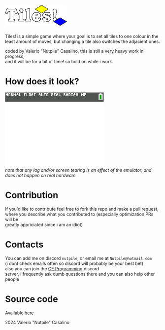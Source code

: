 ![image](./src/gfx/logo.png)
==========
Tiles! is a simple game where your goal is to set all tiles to one colour in the
least amount of moves, but changing a tile also switches the adjacient ones.

coded by Valerio "Nutpile" Casalino, this is still a very heavy work in progress,  
and it will be for a bit of time! so hold on while i work.

# How does it look?
![gameplay_image](./gameplay.gif)\
*note that any lag and/or screen tearing is an effect of the emulator, and does not happen on real hardware*

# Contribution
If you'd like to contribute feel free to fork this repo and make a pull request,  
where you describe what you contributed to (especially optimization PRs will be  
greatly appriciated since i am an idiot)

# Contacts
You can add me on discord `nutpile`, or email me at `Nutpile@hotmail.com`  
(i dont check emails often so discord will probably be your best bet)  
also you can join the [CE Programming](https://discord.gg/BfKYJa4BVv) discord  
server, i frequently ask dumb questions there and you can also help other people

# Source code
Available [here](https://github.com/Nutpile/Tiles/blob/5b1cc4c2e3ebc4d5177d880b715d8f8e79c5aba6/src/main.c)

2024 Valerio "Nutpile" Casalino

